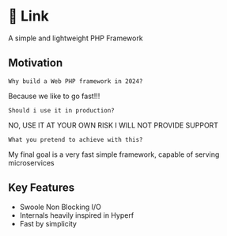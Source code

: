 # 🐘 Link

A simple and lightweight PHP Framework 

## Motivation
    Why build a Web PHP framework in 2024?
Because we like to go fast!!!

    Should i use it in production?
NO, USE IT AT YOUR OWN RISK I WILL NOT PROVIDE SUPPORT
    
    What you pretend to achieve with this?
My final goal is a very fast simple framework, capable of serving microservices

## Key Features

- Swoole Non Blocking I/O
- Internals heavily inspired in Hyperf
- Fast by simplicity
